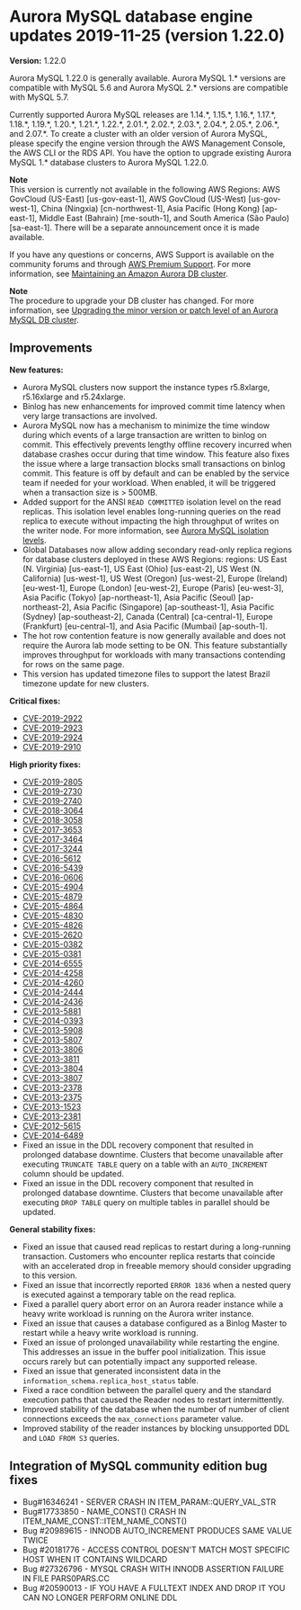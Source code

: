 # Aurora MySQL database engine updates 2019\-11\-25 \(version 1\.22\.0\)<a name="AuroraMySQL.Updates.1220"></a>

**Version:** 1\.22\.0

 Aurora MySQL 1\.22\.0 is generally available\. Aurora MySQL 1\.\* versions are compatible with MySQL 5\.6 and Aurora MySQL 2\.\* versions are compatible with MySQL 5\.7\. 

 Currently supported Aurora MySQL releases are 1\.14\.\*, 1\.15\.\*, 1\.16\.\*, 1\.17\.\*, 1\.18\.\*, 1\.19\.\*, 1\.20\.\*, 1\.21\.\*, 1\.22\.\*, 2\.01\.\*, 2\.02\.\*, 2\.03\.\*, 2\.04\.\*, 2\.05\.\*, 2\.06\.\*, and 2\.07\.\*\. To create a cluster with an older version of Aurora MySQL, please specify the engine version through the AWS Management Console, the AWS CLI or the RDS API\. You have the option to upgrade existing Aurora MySQL 1\.\* database clusters to Aurora MySQL 1\.22\.0\. 

**Note**  
 This version is currently not available in the following AWS Regions: AWS GovCloud \(US\-East\) \[us\-gov\-east\-1\], AWS GovCloud \(US\-West\) \[us\-gov\-west\-1\], China \(Ningxia\) \[cn\-northwest\-1\], Asia Pacific \(Hong Kong\) \[ap\-east\-1\], Middle East \(Bahrain\) \[me\-south\-1\], and South America \(São Paulo\) \[sa\-east\-1\]\. There will be a separate announcement once it is made available\. 

 If you have any questions or concerns, AWS Support is available on the community forums and through [AWS Premium Support](http://aws.amazon.com/support)\. For more information, see [Maintaining an Amazon Aurora DB cluster](USER_UpgradeDBInstance.Maintenance.md)\. 

**Note**  
The procedure to upgrade your DB cluster has changed\. For more information, see [Upgrading the minor version or patch level of an Aurora MySQL DB cluster](AuroraMySQL.Updates.Patching.md)\.

## Improvements<a name="AuroraMySQL.Updates.1220.Improvements"></a>

 **New features:** 
+  Aurora MySQL clusters now support the instance types r5\.8xlarge, r5\.16xlarge and r5\.24xlarge\. 
+  Binlog has new enhancements for improved commit time latency when very large transactions are involved\. 
+  Aurora MySQL now has a mechanism to minimize the time window during which events of a large transaction are written to binlog on commit\. This effectively prevents lengthy offline recovery incurred when database crashes occur during that time window\. This feature also fixes the issue where a large transaction blocks small transactions on binlog commit\. This feature is off by default and can be enabled by the service team if needed for your workload\. When enabled, it will be triggered when a transaction size is > 500MB\. 
+  Added support for the ANSI `READ COMMITTED` isolation level on the read replicas\. This isolation level enables long\-running queries on the read replica to execute without impacting the high throughput of writes on the writer node\. For more information, see [Aurora MySQL isolation levels](https://docs.aws.amazon.com/AmazonRDS/latest/AuroraUserGuide/AuroraMySQL.Reference.html#AuroraMySQL.Reference.IsolationLevels)\. 
+  Global Databases now allow adding secondary read\-only replica regions for database clusters deployed in these AWS Regions: regions: US East \(N\. Virginia\) \[us\-east\-1\], US East \(Ohio\) \[us\-east\-2\], US West \(N\. California\) \[us\-west\-1\], US West \(Oregon\) \[us\-west\-2\], Europe \(Ireland\) \[eu\-west\-1\], Europe \(London\) \[eu\-west\-2\], Europe \(Paris\) \[eu\-west\-3\], Asia Pacific \(Tokyo\) \[ap\-northeast\-1\], Asia Pacific \(Seoul\) \[ap\-northeast\-2\], Asia Pacific \(Singapore\) \[ap\-southeast\-1\], Asia Pacific \(Sydney\) \[ap\-southeast\-2\], Canada \(Central\) \[ca\-central\-1\], Europe \(Frankfurt\) \[eu\-central\-1\], and Asia Pacific \(Mumbai\) \[ap\-south\-1\]\. 
+  The hot row contention feature is now generally available and does not require the Aurora lab mode setting to be ON\. This feature substantially improves throughput for workloads with many transactions contending for rows on the same page\. 
+  This version has updated timezone files to support the latest Brazil timezone update for new clusters\. 

 **Critical fixes:** 
+ [CVE\-2019\-2922](https://cve.mitre.org/cgi-bin/cvename.cgi?name=CVE-2019-2922)
+ [CVE\-2019\-2923](https://cve.mitre.org/cgi-bin/cvename.cgi?name=CVE-2019-2923)
+ [CVE\-2019\-2924](https://cve.mitre.org/cgi-bin/cvename.cgi?name=CVE-2019-2924)
+ [CVE\-2019\-2910](https://cve.mitre.org/cgi-bin/cvename.cgi?name=CVE-2019-2910)

 **High priority fixes:** 
+ [CVE\-2019\-2805](https://cve.mitre.org/cgi-bin/cvename.cgi?name=CVE-2019-2805)
+ [CVE\-2019\-2730](https://cve.mitre.org/cgi-bin/cvename.cgi?name=CVE-2019-2730)
+ [CVE\-2019\-2740](https://cve.mitre.org/cgi-bin/cvename.cgi?name=CVE-2019-2740)
+ [CVE\-2018\-3064](https://cve.mitre.org/cgi-bin/cvename.cgi?name=CVE-2018-3064)
+ [CVE\-2018\-3058](https://cve.mitre.org/cgi-bin/cvename.cgi?name=CVE-2018-3058)
+ [CVE\-2017\-3653](https://cve.mitre.org/cgi-bin/cvename.cgi?name=CVE-2017-3653)
+ [CVE\-2017\-3464](https://cve.mitre.org/cgi-bin/cvename.cgi?name=CVE-2017-3464)
+ [CVE\-2017\-3244](https://cve.mitre.org/cgi-bin/cvename.cgi?name=CVE-2017-3244)
+ [CVE\-2016\-5612](https://cve.mitre.org/cgi-bin/cvename.cgi?name=CVE-2016-5612)
+ [CVE\-2016\-5439](https://cve.mitre.org/cgi-bin/cvename.cgi?name=CVE-2016-5439)
+ [CVE\-2016\-0606](https://cve.mitre.org/cgi-bin/cvename.cgi?name=CVE-2016-0606)
+ [CVE\-2015\-4904](https://cve.mitre.org/cgi-bin/cvename.cgi?name=CVE-2015-4904)
+ [CVE\-2015\-4879](https://cve.mitre.org/cgi-bin/cvename.cgi?name=CVE-2015-4879)
+ [CVE\-2015\-4864](https://cve.mitre.org/cgi-bin/cvename.cgi?name=CVE-2015-4864)
+ [CVE\-2015\-4830](https://cve.mitre.org/cgi-bin/cvename.cgi?name=CVE-2015-4830)
+ [CVE\-2015\-4826](https://cve.mitre.org/cgi-bin/cvename.cgi?name=CVE-2015-4826)
+ [CVE\-2015\-2620](https://cve.mitre.org/cgi-bin/cvename.cgi?name=CVE-2015-2620)
+ [CVE\-2015\-0382](https://cve.mitre.org/cgi-bin/cvename.cgi?name=CVE-2015-0382)
+ [CVE\-2015\-0381](https://cve.mitre.org/cgi-bin/cvename.cgi?name=CVE-2015-0381)
+ [CVE\-2014\-6555](https://cve.mitre.org/cgi-bin/cvename.cgi?name=CVE-2014-6555)
+ [CVE\-2014\-4258](https://cve.mitre.org/cgi-bin/cvename.cgi?name=CVE-2014-4258)
+ [CVE\-2014\-4260](https://cve.mitre.org/cgi-bin/cvename.cgi?name=CVE-2014-4260)
+ [CVE\-2014\-2444](https://cve.mitre.org/cgi-bin/cvename.cgi?name=CVE-2014-2444)
+ [CVE\-2014\-2436](https://cve.mitre.org/cgi-bin/cvename.cgi?name=CVE-2014-2436)
+ [CVE\-2013\-5881](https://cve.mitre.org/cgi-bin/cvename.cgi?name=CVE-2013-5881)
+ [CVE\-2014\-0393](https://cve.mitre.org/cgi-bin/cvename.cgi?name=CVE-2014-0393)
+ [CVE\-2013\-5908](https://cve.mitre.org/cgi-bin/cvename.cgi?name=CVE-2013-5908)
+ [CVE\-2013\-5807](https://cve.mitre.org/cgi-bin/cvename.cgi?name=CVE-2013-5807)
+ [CVE\-2013\-3806](https://cve.mitre.org/cgi-bin/cvename.cgi?name=CVE-2013-3806)
+ [CVE\-2013\-3811](https://cve.mitre.org/cgi-bin/cvename.cgi?name=CVE-2013-3811)
+ [CVE\-2013\-3804](https://cve.mitre.org/cgi-bin/cvename.cgi?name=CVE-2013-3804)
+ [CVE\-2013\-3807](https://cve.mitre.org/cgi-bin/cvename.cgi?name=CVE-2013-3807)
+ [CVE\-2013\-2378](https://cve.mitre.org/cgi-bin/cvename.cgi?name=CVE-2013-2378)
+ [CVE\-2013\-2375](https://cve.mitre.org/cgi-bin/cvename.cgi?name=CVE-2013-2375)
+ [CVE\-2013\-1523](https://cve.mitre.org/cgi-bin/cvename.cgi?name=CVE-2013-1523)
+ [CVE\-2013\-2381](https://cve.mitre.org/cgi-bin/cvename.cgi?name=CVE-2013-2381)
+ [CVE\-2012\-5615](https://cve.mitre.org/cgi-bin/cvename.cgi?name=CVE-2012-5615)
+ [CVE\-2014\-6489](https://cve.mitre.org/cgi-bin/cvename.cgi?name=CVE-2014-6489)
+  Fixed an issue in the DDL recovery component that resulted in prolonged database downtime\. Clusters that become unavailable after executing `TRUNCATE TABLE` query on a table with an `AUTO_INCREMENT` column should be updated\. 
+  Fixed an issue in the DDL recovery component that resulted in prolonged database downtime\. Clusters that become unavailable after executing `DROP TABLE` query on multiple tables in parallel should be updated\. 

 **General stability fixes:** 
+  Fixed an issue that caused read replicas to restart during a long\-running transaction\. Customers who encounter replica restarts that coincide with an accelerated drop in freeable memory should consider upgrading to this version\. 
+  Fixed an issue that incorrectly reported `ERROR 1836` when a nested query is executed against a temporary table on the read replica\. 
+  Fixed a parallel query abort error on an Aurora reader instance while a heavy write workload is running on the Aurora writer instance\. 
+  Fixed an issue that causes a database configured as a Binlog Master to restart while a heavy write workload is running\. 
+  Fixed an issue of prolonged unavailability while restarting the engine\. This addresses an issue in the buffer pool initialization\. This issue occurs rarely but can potentially impact any supported release\. 
+  Fixed an issue that generated inconsistent data in the `information_schema.replica_host_status` table\. 
+  Fixed a race condition between the parallel query and the standard execution paths that caused the Reader nodes to restart intermittently\. 
+  Improved stability of the database when the number of number of client connections exceeds the `max_connections` parameter value\. 
+  Improved stability of the reader instances by blocking unsupported DDL and `LOAD FROM S3` queries\. 

## Integration of MySQL community edition bug fixes<a name="AuroraMySQL.Updates.1220.Patches"></a>
+  Bug\#16346241 \- SERVER CRASH IN ITEM\_PARAM::QUERY\_VAL\_STR 
+  Bug\#17733850 \- NAME\_CONST\(\) CRASH IN ITEM\_NAME\_CONST::ITEM\_NAME\_CONST\(\) 
+  Bug \#20989615 \- INNODB AUTO\_INCREMENT PRODUCES SAME VALUE TWICE 
+  Bug \#20181776 \- ACCESS CONTROL DOESN'T MATCH MOST SPECIFIC HOST WHEN IT CONTAINS WILDCARD 
+  Bug \#27326796 \- MYSQL CRASH WITH INNODB ASSERTION FAILURE IN FILE PARS0PARS\.CC 
+  Bug \#20590013 \- IF YOU HAVE A FULLTEXT INDEX AND DROP IT YOU CAN NO LONGER PERFORM ONLINE DDL 